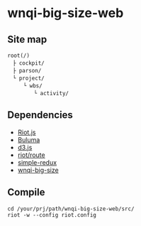 # wnqi-big-size-web

## Site map

```
root(/)
　├ cockpit/
　├ parson/
　└ project/
　　　└ wbs/
　　　　　└ activity/
```

## Dependencies

- [Riot.js](https://github.com/riot/riot)
- [Buluma](https://github.com/jgthms/bulma)
- [d3.js](https://github.com/d3/d3)
- [riot/route](https://github.com/riot/route)
- [simple-redux](https://github.com/yanqirenshi/simple-redux)
- [wnqi-big-size](https://github.com/yanqirenshi/wnqi-big-size)

## Compile

```
cd /your/prj/path/wnqi-big-size-web/src/
riot -w --config riot.config
```
